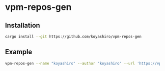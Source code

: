# vpm-repos-gen

## Installation

```sh
cargo install --git https://github.com/koyashiro/vpm-repos-gen
```

## Example

```sh
vpm-repos-gen --name "koyashiro" --author 'koyashiro' --url 'https://vpm.koyashiro.net/repos.json' --repos 'koyashiro/udon-list' --repos 'koyashiro/udon-dictionary'
```
